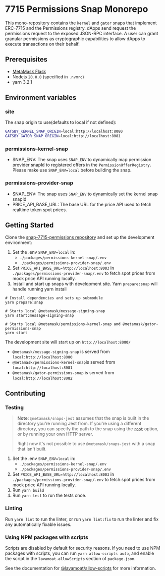 # 7715 Permissions Snap Monorepo

This mono-repository contains the `kernel` and `gator` snaps that implement ERC-7715 and the Permissions registry.
dApps send request the permissions request to the exposed JSON-RPC interface.
A user can grant granular permissions as cryptographic capabilities to allow dApps to execute transactions on their behalf.

## Prerequisites

- [MetaMask Flask](https://consensyssoftware.atlassian.net/wiki/x/IQCOB10)
- Nodejs `20.0.0` (specified in `.nvmrc`)
- yarn 3.2.1

## Environment variables

### site

The snap origin to use(defaults to local if not defined):

```bash
GATSBY_KERNEL_SNAP_ORIGIN=local:http://localhost:8080
GATSBY_GATOR_SNAP_ORIGIN=local:http://localhost:8081
```

### permissions-kernel-snap

- SNAP_ENV: The snap uses `SNAP_ENV` to dynamically map permission provider snapId to registered offers in the `PermissionOfferRegistry`. Please make use `SNAP_ENV=local` before building the snap.

### permissions-provider-snap

- SNAP_ENV: The snap uses `SNAP_ENV` to dynamically set the kernel snap snapId
- PRICE_API_BASE_URL: The base URL for the price API used to fetch realtime token spot prices.

## Getting Started

Clone the [snap-7715-permissions repository](https://github.com/MetaMask/snap-7715-permissions) and set up the development environment:

1. Set the .env `SNAP_ENV=local` in:
   - `./packages/permissions-kernel-snap/.env`
   - `./packages/permissions-provider-snap/.env`
2. Set `PRICE_API_BASE_URL=http://localhost:8003` in `./packages/permissions-provider-snap/.env` to fetch spot prices from mock price API running locally.
3. Install and start up snaps with development site. Yarn `prepare:snap` will handle running yarn install

```shell
# Install dependencies and sets up submodule 
yarn prepare:snap

# Starts local @metamask/message-signing-snap
yarn start:message-signing-snap

# Starts local @metamask/permissions-kernel-snap and @metamask/gator-permissions-snap
yarn start
```

The development site will start up on `http://localhost:8000/`
- `@metamask/message-signing-snap` is served from `local:http://localhost:8080`
- `@metamask/permissions-kernel-snap`is served from `local:http://localhost:8081`
- `@metamask/gator-permissions-snap` is served from `local:http://localhost:8082`

## Contributing

### Testing

> **Note**: `@metamask/snaps-jest` assumes that the snap is built in the
> directory you're running Jest from. If you're using a different directory,
> you can specify the path to the snap using the [`root`](#options) option, or
> by running your own HTTP server.
>
> Right now it's not possible to use `@metamask/snaps-jest` with a snap that
> isn't built.

1. Set the .env `SNAP_ENV=local` in:
   - `./packages/permissions-kernel-snap/.env`
   - `./packages/permissions-provider-snap/.env`
2. Set `PRICE_API_BASE_URL=http://localhost:8003` in `./packages/permissions-provider-snap/.env` to fetch spot prices from mock price API running locally.
3. Run `yarn build`
4. Run `yarn test` to run the tests once.

### Linting

Run `yarn lint` to run the linter, or run `yarn lint:fix` to run the linter and
fix any automatically fixable issues.

### Using NPM packages with scripts

Scripts are disabled by default for security reasons. If you need to use NPM
packages with scripts, you can run `yarn allow-scripts auto`, and enable the
script in the `lavamoat.allowScripts` section of `package.json`.

See the documentation for [@lavamoat/allow-scripts](https://github.com/LavaMoat/LavaMoat/tree/main/packages/allow-scripts)
for more information.

